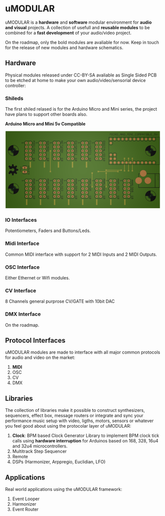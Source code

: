 # uMODULAR

uMODULAR is a **hardware** and **software** modular environment for **audio and visual** projects.
A collection of usefull and **reusable modules** to be combined for a **fast development** of your audio/video project.

On the roadmap, only the bold modules are avaliable for now. Keep in touch for the release of new modules and hardware schematics.

## Hardware
Physical modules released under CC-BY-SA avaliable as Single Sided PCB to be etched at home to make your own audio/video/sensorial device controller:

### Shileds
The first shiled relased is for the Arduino Micro and Mini series, the project have plans to support other boards also.

**Arduino Micro and Mini 5v Compatible**

![Image of Arduino Micro and Mini uMODULAR Shiled](https://raw.githubusercontent.com/midilab/uMODULAR/master/hardware/shiled/arduino_micro_mini/umodular_shiled_amm-topview.png)

### IO Interfaces 
Potentiometers, Faders and Buttons/Leds.

### Midi Interface
Common MIDI interface with support for 2 MIDI Inputs and 2 MIDI Outputs.

### OSC Interface 
Either Ethernet or Wifi modules.

### CV Interface
8 Channels general purprose CV/GATE with 10bit DAC

### DMX Interface
On the roadmap.


## Protocol Interfaces
uMODULAR modules are made to interface with all major common protocols for audio and video on the market:

1. **MIDI**
2. OSC
3. CV
4. DMX


## Libraries
The collection of libraries make it possible to construct synthesizers, sequencers, effect box, message routers or integrate and sync your performance music setup with video, ligths, motors, sensors or whatever you feel good about using the protocolar layer of uMODULAR:

1. **Clock**: BPM based Clock Generator Library to implement BPM clock tick calls using **hardware interruption** for Arduinos based on 168, 328, 16u4 and 32u4 microcontrollers.
2. Multitrack Step Sequencer
3. Remote
4. DSPs (Harmonizer, Arppregio, Euclidian, LFO)


## Applications
Real world applications using the uMODULAR framework:

1. Event Looper
2. Harmonizer
3. Event Router

